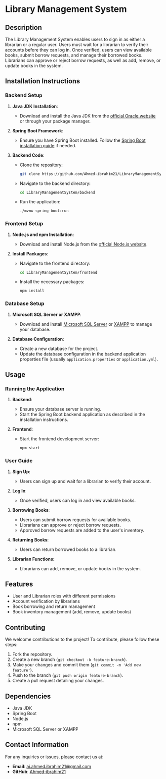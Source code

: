 # Library Management System

## Description
The Library Management System enables users to sign in as either a librarian or a regular user. Users must wait for a librarian to verify their accounts before they can log in. Once verified, users can view available books, submit borrow requests, and manage their borrowed books. Librarians can approve or reject borrow requests, as well as add, remove, or update books in the system.

## Installation Instructions

### Backend Setup
1. **Java JDK Installation**:
   - Download and install the Java JDK from the [official Oracle website](https://www.oracle.com/java/technologies/javase-jdk11-downloads.html) or through your package manager.
   
2. **Spring Boot Framework**:
   - Ensure you have Spring Boot installed. Follow the [Spring Boot installation guide](https://spring.io/guides/gs/spring-boot/) if needed.
   
3. **Backend Code**:
   - Clone the repository: 
     ```bash
     git clone https://github.com/Ahmed-ibrahim21/LibraryManagementSystem.git
     ```
   - Navigate to the backend directory:
     ```bash
     cd LibraryManagementSystem/backend
     ```
   - Run the application:
     ```bash
     ./mvnw spring-boot:run
     ```

### Frontend Setup
1. **Node.js and npm Installation**:
   - Download and install Node.js from the [official Node.js website](https://nodejs.org/).
   
2. **Install Packages**:
   - Navigate to the frontend directory:
     ```bash
     cd LibraryManagementSystem/frontend
     ```
   - Install the necessary packages:
     ```bash
     npm install
     ```

### Database Setup
1. **Microsoft SQL Server or XAMPP**:
   - Download and install [Microsoft SQL Server](https://www.microsoft.com/en-us/sql-server/sql-server-downloads) or [XAMPP](https://www.apachefriends.org/index.html) to manage your database.

2. **Database Configuration**:
   - Create a new database for the project.
   - Update the database configuration in the backend application properties file (usually `application.properties` or `application.yml`).

## Usage

### Running the Application
1. **Backend**:
   - Ensure your database server is running.
   - Start the Spring Boot backend application as described in the installation instructions.

2. **Frontend**:
   - Start the frontend development server:
     ```bash
     npm start
     ```

### User Guide
1. **Sign Up**:
   - Users can sign up and wait for a librarian to verify their account.

2. **Log In**:
   - Once verified, users can log in and view available books.

3. **Borrowing Books**:
   - Users can submit borrow requests for available books.
   - Librarians can approve or reject borrow requests.
   - Approved borrow requests are added to the user's inventory.

4. **Returning Books**:
   - Users can return borrowed books to a librarian.

5. **Librarian Functions**:
   - Librarians can add, remove, or update books in the system.

## Features
- User and Librarian roles with different permissions
- Account verification by librarians
- Book borrowing and return management
- Book inventory management (add, remove, update books)

## Contributing
We welcome contributions to the project! To contribute, please follow these steps:
1. Fork the repository.
2. Create a new branch (`git checkout -b feature-branch`).
3. Make your changes and commit them (`git commit -m 'Add new feature'`).
4. Push to the branch (`git push origin feature-branch`).
5. Create a pull request detailing your changes.


## Dependencies
- Java JDK
- Spring Boot
- Node.js
- npm
- Microsoft SQL Server or XAMPP

## Contact Information
For any inquiries or issues, please contact us at:
- **Email**: ai.ahmed.ibrahim21@gmail.com
- **GitHub**: [Ahmed-ibrahim21](https://github.com/Ahmed-ibrahim21)
